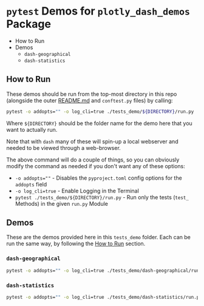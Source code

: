 # `pytest` Demos for `plotly_dash_demos` Package

<!-- MarkdownTOC -->

- How to Run
- Demos
    - `dash-geographical`
    - `dash-statistics`

<!-- /MarkdownTOC -->

## How to Run

These demos should be run from the top-most directory in this repo (alongside the outer [README.md]() and `conftest.py` files) by calling:

```bash
pytest -o addopts="" -o log_cli=true ./tests_demo/${DIRECTORY}/run.py
```

Where `${DIRECTORY}` should be the folder name for the demo here that you want to actually run.

Note that with `dash` many of these will spin-up a local webserver and needed to be viewed through a web-browser.

The above command will do a couple of things, so you can obviously modify the command as needed if you don't want any of these options:
- `-o addopts=""` - Disables the `pyproject.toml` config options for the `addopts` field
- `-o log_cli=true` - Enable Logging in the Terminal
- `pytest ./tests_demo/${DIRECTORY}/run.py` - Run only the tests (`test_` Methods) in the given `run.py` Module

## Demos

These are the demos provided here in this `tests_demo` folder. Each can be run the same way, by following the [How to Run](#how-to-run) section.

### `dash-geographical`

```bash
pytest -o addopts="" -o log_cli=true ./tests_demo/dash-geographical/run.py
```

### `dash-statistics`

```bash
pytest -o addopts="" -o log_cli=true ./tests_demo/dash-statistics/run.py
```

